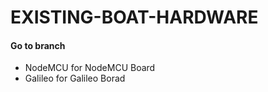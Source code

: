 # EXISTING-BOAT-HARDWARE

#### Go to branch
- NodeMCU for NodeMCU Board
- Galileo for Galileo Borad
